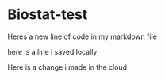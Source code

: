 # Biostat-test

Heres a new line of code in my markdown file

here is a line i saved locally

Here is a change i made in the cloud
